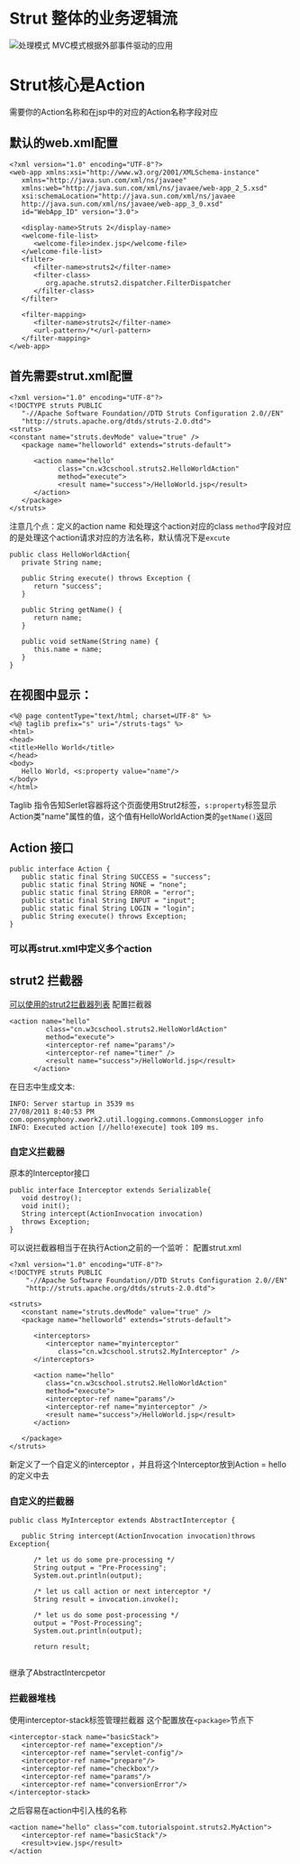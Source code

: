 # Strut 整体的业务逻辑流
![处理模式](https://7n.w3cschool.cn/attachments/tuploads/struts_2/struts-mvc.jpg)
MVC模式根据外部事件驱动的应用

# Strut核心是Action
需要你的Action名称和在jsp中的对应的Action名称字段对应<br>

## 默认的web.xml配置
```
<?xml version="1.0" encoding="UTF-8"?>
<web-app xmlns:xsi="http://www.w3.org/2001/XMLSchema-instance"
   xmlns="http://java.sun.com/xml/ns/javaee" 
   xmlns:web="http://java.sun.com/xml/ns/javaee/web-app_2_5.xsd"
   xsi:schemaLocation="http://java.sun.com/xml/ns/javaee 
   http://java.sun.com/xml/ns/javaee/web-app_3_0.xsd"
   id="WebApp_ID" version="3.0">
   
   <display-name>Struts 2</display-name>
   <welcome-file-list>
      <welcome-file>index.jsp</welcome-file>
   </welcome-file-list>
   <filter>
      <filter-name>struts2</filter-name>
      <filter-class>
         org.apache.struts2.dispatcher.FilterDispatcher
      </filter-class>
   </filter>

   <filter-mapping>
      <filter-name>struts2</filter-name>
      <url-pattern>/*</url-pattern>
   </filter-mapping>
</web-app>

```
## 首先需要strut.xml配置
```
<?xml version="1.0" encoding="UTF-8"?>
<!DOCTYPE struts PUBLIC
   "-//Apache Software Foundation//DTD Struts Configuration 2.0//EN"
   "http://struts.apache.org/dtds/struts-2.0.dtd">
<struts>
<constant name="struts.devMode" value="true" />
   <package name="helloworld" extends="struts-default">
     
      <action name="hello" 
            class="cn.w3cschool.struts2.HelloWorldAction" 
            method="execute">
            <result name="success">/HelloWorld.jsp</result>
      </action>
   </package>
</struts>
```
注意几个点：定义的action name 和处理这个action对应的class 
``method``字段对应的是处理这个action请求对应的方法名称，默认情况下是``excute`` 


```
public class HelloWorldAction{
   private String name;

   public String execute() throws Exception {
      return "success";
   }
   
   public String getName() {
      return name;
   }

   public void setName(String name) {
      this.name = name;
   }
}
```

## 在视图中显示：
```
<%@ page contentType="text/html; charset=UTF-8" %>
<%@ taglib prefix="s" uri="/struts-tags" %>
<html>
<head>
<title>Hello World</title>
</head>
<body>
   Hello World, <s:property value="name"/>
</body>
</html>
```
Taglib 指令告知Serlet容器将这个页面使用Strut2标签，``s:property``标签显示Action类"name"属性的值，这个值有HelloWorldAction类的``getName()``返回

## Action 接口
```
public interface Action {
   public static final String SUCCESS = "success";
   public static final String NONE = "none";
   public static final String ERROR = "error";
   public static final String INPUT = "input";
   public static final String LOGIN = "login";
   public String execute() throws Exception;
}
```
### 可以再strut.xml中定义多个action

## strut2 拦截器
[可以使用的strut2拦截器列表](https://www.w3cschool.cn/struts_2/struts_interceptors.html)
配置拦截器
```
<action name="hello" 
         class="cn.w3cschool.struts2.HelloWorldAction"
         method="execute">
         <interceptor-ref name="params"/>
         <interceptor-ref name="timer" />
         <result name="success">/HelloWorld.jsp</result>
      </action>
```
在日志中生成文本:
```
INFO: Server startup in 3539 ms
27/08/2011 8:40:53 PM 
com.opensymphony.xwork2.util.logging.commons.CommonsLogger info
INFO: Executed action [//hello!execute] took 109 ms.
```

### 自定义拦截器
原本的Interceptor接口
```
public interface Interceptor extends Serializable{
   void destroy();
   void init();
   String intercept(ActionInvocation invocation)
   throws Exception;
}
```

可以说拦截器相当于在执行Action之前的一个监听：
配置strut.xml
```
<?xml version="1.0" encoding="UTF-8"?>
<!DOCTYPE struts PUBLIC
    "-//Apache Software Foundation//DTD Struts Configuration 2.0//EN"
    "http://struts.apache.org/dtds/struts-2.0.dtd">

<struts>
   <constant name="struts.devMode" value="true" />
   <package name="helloworld" extends="struts-default">

      <interceptors>
         <interceptor name="myinterceptor"
            class="cn.w3cschool.struts2.MyInterceptor" />
      </interceptors>

      <action name="hello" 
         class="cn.w3cschool.struts2.HelloWorldAction" 
         method="execute">
         <interceptor-ref name="params"/>
         <interceptor-ref name="myinterceptor" />
         <result name="success">/HelloWorld.jsp</result>
      </action>

   </package>
</struts>
```
新定义了一个自定义的interceptor
，并且将这个Interceptor放到Action = hello的定义中去

### 自定义的拦截器
```
public class MyInterceptor extends AbstractInterceptor {

   public String intercept(ActionInvocation invocation)throws Exception{

      /* let us do some pre-processing */
      String output = "Pre-Processing"; 
      System.out.println(output);

      /* let us call action or next interceptor */
      String result = invocation.invoke();

      /* let us do some post-processing */
      output = "Post-Processing"; 
      System.out.println(output);

      return result;
   
```
继承了AbstractIntercpetor

### 拦截器堆栈
使用interceptor-stack标签管理拦截器
这个配置放在``<package>``节点下

````
<interceptor-stack name="basicStack">
   <interceptor-ref name="exception"/>
   <interceptor-ref name="servlet-config"/>
   <interceptor-ref name="prepare"/>
   <interceptor-ref name="checkbox"/>
   <interceptor-ref name="params"/>
   <interceptor-ref name="conversionError"/>
</interceptor-stack>
````

之后容易在action中引入栈的名称
```
<action name="hello" class="com.tutorialspoint.struts2.MyAction">
   <interceptor-ref name="basicStack"/>
   <result>view.jsp</result>
</action
```
